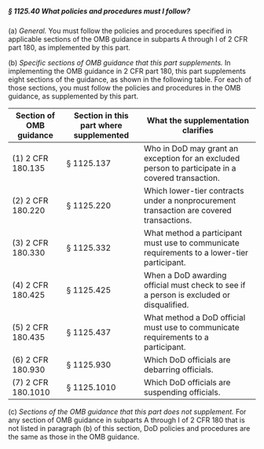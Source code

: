 ##### § 1125.40 What policies and procedures must I follow? #####

(a) *General.* You must follow the policies and procedures specified in applicable sections of the OMB guidance in subparts A through I of 2 CFR part 180, as implemented by this part.

(b) *Specific sections of OMB guidance that this part supplements.* In implementing the OMB guidance in 2 CFR part 180, this part supplements eight sections of the guidance, as shown in the following table. For each of those sections, you must follow the policies and procedures in the OMB guidance, as supplemented by this part.

|Section of OMB guidance|Section in this part where supplemented|                               What the supplementation clarifies                                |
|-----------------------|---------------------------------------|-------------------------------------------------------------------------------------------------|
|   (1) 2 CFR 180.135   |              § 1125.137               |Who in DoD may grant an exception for an excluded person to participate in a covered transaction.|
|   (2) 2 CFR 180.220   |              § 1125.220               |     Which lower-tier contracts under a nonprocurement transaction are covered transactions.     |
|   (3) 2 CFR 180.330   |              § 1125.332               |   What method a participant must use to communicate requirements to a lower-tier participant.   |
|   (4) 2 CFR 180.425   |              § 1125.425               |     When a DoD awarding official must check to see if a person is excluded or disqualified.     |
|   (5) 2 CFR 180.435   |              § 1125.437               |        What method a DoD official must use to communicate requirements to a participant.        |
|   (6) 2 CFR 180.930   |              § 1125.930               |                          Which DoD officials are debarring officials.                           |
|  (7) 2 CFR 180.1010   |              § 1125.1010              |                          Which DoD officials are suspending officials.                          |

(c) *Sections of the OMB guidance that this part does not supplement.* For any section of OMB guidance in subparts A through I of 2 CFR 180 that is not listed in paragraph (b) of this section, DoD policies and procedures are the same as those in the OMB guidance.